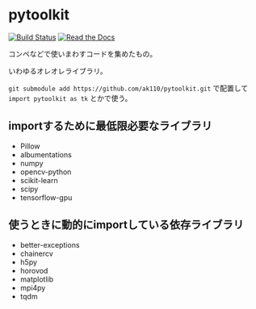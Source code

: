 # pytoolkit

[![Build Status](https://travis-ci.org/ak110/pytoolkit.svg?branch=master)](https://travis-ci.org/ak110/pytoolkit)
[![Read the Docs](https://readthedocs.org/projects/ak110-pytoolkit/badge/?version=latest)](https://ak110-pytoolkit.readthedocs.io/ja/latest/?badge=latest)

コンペなどで使いまわすコードを集めたもの。

いわゆるオレオレライブラリ。

`git submodule add https://github.com/ak110/pytoolkit.git` で配置して `import pytoolkit as tk` とかで使う。

## importするために最低限必要なライブラリ

- Pillow
- albumentations
- numpy
- opencv-python
- scikit-learn
- scipy
- tensorflow-gpu

## 使うときに動的にimportしている依存ライブラリ

- better-exceptions
- chainercv
- h5py
- horovod
- matplotlib
- mpi4py
- tqdm
